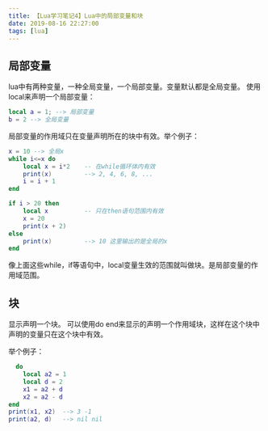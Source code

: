 ```yaml
---
title: 【Lua学习笔记4】Lua中的局部变量和块
date: 2019-08-16 22:27:00
tags: [lua]
---
```


## 局部变量
lua中有两种变量，一种全局变量，一个局部变量。变量默认都是全局变量。
使用local来声明一个局部变量：
```lua
local a = 1; --> 局部变量
b = 2 --> 全局变量
```
<!-- more -->
局部变量的作用域只在变量声明所在的块中有效。举个例子：
```lua
x = 10 --> 全局x
while i<=x do
    local x = i*2    -- 在while循环体内有效
    print(x)         --> 2, 4, 6, 8, ...
    i = i + 1
end

if i > 20 then
    local x          -- 只在then语句范围内有效
    x = 20
    print(x + 2)
else
    print(x)         --> 10 这里输出的是全局的x
end
```

像上面这些while，if等语句中，local变量生效的范围就叫做块。是局部变量的作用域范围。

## 块
显示声明一个块。
可以使用do end来显示的声明一个作用域块，这样在这个块中声明的变量只在这个块中有效。

举个例子：
```lua
  do
    local a2 = 1
    local d = 2
    x1 = a2 + d
    x2 = a2 - d
end          
print(x1, x2)  --> 3 -1
print(a2, d)   --> nil nil
```


